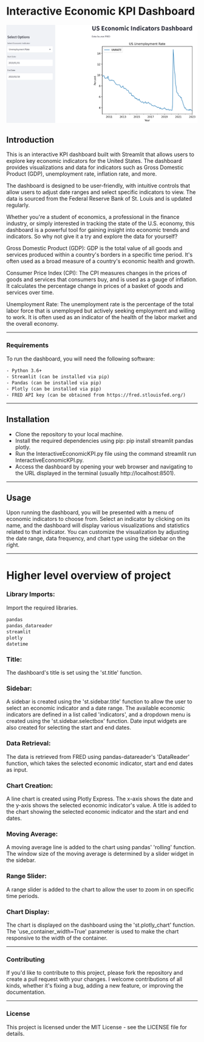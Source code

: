 # Interactive Economic KPI Dashboard

![Dashboard](./Images/dashboard.png)

## Introduction

This is an interactive KPI dashboard built with Streamlit that allows users to explore key economic indicators for the United States. The dashboard provides visualizations and data for indicators such as Gross Domestic Product (GDP), unemployment rate, inflation rate, and more.

The dashboard is designed to be user-friendly, with intuitive controls that allow users to adjust date ranges and select specific indicators to view. The data is sourced from the Federal Reserve Bank of St. Louis and is updated regularly.

Whether you're a student of economics, a professional in the finance industry, or simply interested in tracking the state of the U.S. economy, this dashboard is a powerful tool for gaining insight into economic trends and indicators. So why not give it a try and explore the data for yourself?

Gross Domestic Product (GDP): GDP is the total value of all goods and services produced within a country's borders in a specific time period. It's often used as a broad measure of a country's economic health and growth.

Consumer Price Index (CPI): The CPI measures changes in the prices of goods and services that consumers buy, and is used as a gauge of inflation. It calculates the percentage change in prices of a basket of goods and services over time.

Unemployment Rate: The unemployment rate is the percentage of the total labor force that is unemployed but actively seeking employment and willing to work. It is often used as an indicator of the health of the labor market and the overall economy.

---

### Requirements
To run the dashboard, you will need the following software:

    - Python 3.6+
    - Streamlit (can be installed via pip)
    - Pandas (can be installed via pip)
    - Plotly (can be installed via pip)
    - FRED API key (can be obtained from https://fred.stlouisfed.org/)
    
---

## Installation
- Clone the repository to your local machine.
- Install the required dependencies using pip: pip install streamlit pandas plotly.
- Run the InteractiveEconomicKPI.py file using the command streamlit run InteractiveEconomicKPI.py.
- Access the dashboard by opening your web browser and navigating to the URL displayed in the terminal (usually http://localhost:8501).

---

## Usage
Upon running the dashboard, you will be presented with a menu of economic indicators to choose from. Select an indicator by clicking on its name, and the dashboard will display various visualizations and statistics related to that indicator. You can customize the visualization by adjusting the date range, data frequency, and chart type using the sidebar on the right.

---
# Higher level overview of project

### Library Imports: 
Import the required libraries.

    pandas
    pandas_datareader
    streamlit 
    plotly
    datetime

### Title: 
The dashboard's title is set using the 'st.title' function.

### Sidebar: 
A sidebar is created using the 'st.sidebar.title' function to allow the user to select an economic indicator and a date range. 
The available economic indicators are defined in a list called 'indicators', and a dropdown menu is created using the 'st.sidebar.selectbox' function. 
Date input widgets are also created for selecting the start and end dates.

### Data Retrieval: 
The data is retrieved from FRED using pandas-datareader's 'DataReader' function, which takes the selected economic indicator, start and end dates as input.

### Chart Creation: 
A line chart is created using Plotly Express. The x-axis shows the date and the y-axis shows the selected economic indicator's value. A title is added to the chart showing the selected economic indicator and the start and end dates.

### Moving Average: 
A moving average line is added to the chart using pandas' 'rolling' function. The window size of the moving average is determined by a slider widget in the sidebar.

### Range Slider: 
A range slider is added to the chart to allow the user to zoom in on specific time periods.

### Chart Display: 
The chart is displayed on the dashboard using the 'st.plotly_chart' function. The 'use_container_width=True' parameter is used to make the chart responsive to the width of the container.

---

### Contributing
If you'd like to contribute to this project, please fork the repository and create a pull request with your changes. I welcome contributions of all kinds, whether it's fixing a bug, adding a new feature, or improving the documentation.

---

### License
This project is licensed under the MIT License - see the LICENSE file for details.